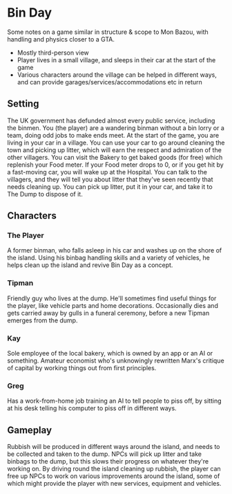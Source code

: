# Bin Day
Some notes on a game similar in structure & scope to Mon Bazou, with handling and physics closer to a GTA.
- Mostly third-person view
- Player lives in a small village, and sleeps in their car at the start of the game
- Various characters around the village can be helped in different ways, and can provide garages/services/accommodations etc in return

## Setting
The UK government has defunded almost every public service, including the binmen. You (the player) are a wandering binman without a bin lorry or a team, doing odd jobs to make ends meet.
At the start of the game, you are living in your car in a village. You can use your car to go around cleaning the town and picking up litter, which will earn the respect and admiration of the other villagers.
You can visit the Bakery to get baked goods (for free) which replenish your Food meter.
If your Food meter drops to 0, or if you get hit by a fast-moving car, you will wake up at the Hospital.
You can talk to the villagers, and they will tell you about litter that they've seen recently that needs cleaning up. You can pick up litter, put it in your car, and take it to The Dump to dispose of it.

## Characters
### The Player
A former binman, who falls asleep in his car and washes up on the shore of the island. Using his binbag handling skills and a variety of vehicles, he helps clean up the island and revive Bin Day as a concept.
### Tipman
Friendly guy who lives at the dump. He'll sometimes find useful things for the player, like vehicle parts and home decorations. Occasionally dies and gets carried away by gulls in a funeral ceremony, before a new Tipman emerges from the dump.
### Kay
Sole employee of the local bakery, which is owned by an app or an AI or something. Amateur economist who's unknowingly rewritten Marx's critique of capital by working things out from first principles.
### Greg
Has a work-from-home job training an AI to tell people to piss off, by sitting at his desk telling his computer to piss off in different ways.

## Gameplay
Rubbish will be produced in different ways around the island, and needs to be collected and taken to the dump. NPCs will pick up litter and take binbags to the dump, but this slows their progress on whatever they're working on. By driving round the island cleaning up rubbish, the player can free up NPCs to work on various improvements around the island, some of which might provide the player with new services, equipment and vehicles.
